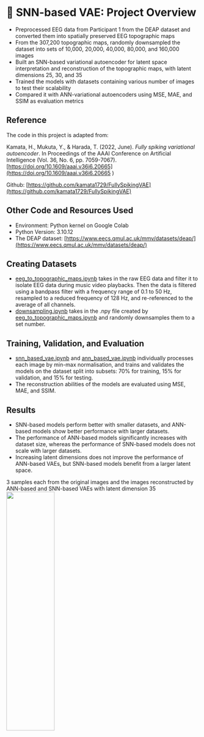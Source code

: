 # :brain: SNN-based VAE: Project Overview
* Preprocessed EEG data from Participant 1 from the DEAP dataset and converted them into spatially preserved EEG topographic maps
* From the 307,200 topographic maps, randomly downsampled the dataset into sets of 10,000, 20,000, 40,000, 80,000, and 160,000 images
* Built an SNN-based variational autoencoder for latent space interpretation and reconstruction of the topographic maps, with latent dimensions 25, 30, and 35
* Trained the models with datasets containing various number of images to test their scalability
* Compared it with ANN-variational autoencoders using MSE, MAE, and SSIM as evaluation metrics

## Reference
The code in this project is adapted from:

Kamata, H., Mukuta, Y., & Harada, T. (2022, June). *Fully spiking variational autoencoder*. In Proceedings of the AAAI Conference on Artificial Intelligence (Vol. 36, No. 6, pp. 7059-7067). [https://doi.org/10.1609/aaai.v36i6.20665](https://doi.org/10.1609/aaai.v36i6.20665 )

Github: [https://github.com/kamata1729/FullySpikingVAE](https://github.com/kamata1729/FullySpikingVAE)

## Other Code and Resources Used
* Environment: Python kernel on Google Colab
* Python Version: 3.10.12
* The DEAP dataset: [https://www.eecs.qmul.ac.uk/mmv/datasets/deap/](https://www.eecs.qmul.ac.uk/mmv/datasets/deap/)

## Creating Datasets
* [eeg_to_topographic_maps.ipynb](https://github.com/ayanoyamamoto0/snn_based_vae/blob/main/eeg_to_topographic_maps.ipynb) takes in the raw EEG data and filter it to isolate EEG data during music video playbacks. Then the data is filtered using a bandpass filter with a frequency range of 0.1 to 50 Hz, resampled to a reduced frequency of 128 Hz, and re-referenced to the average of all channels.
* [downsampling.ipynb](https://github.com/ayanoyamamoto0/snn_based_vae/blob/main/downsampling.ipynb) takes in the .npy file created by [eeg_to_topographic_maps.ipynb](https://github.com/ayanoyamamoto0/snn_based_vae/blob/main/eeg_to_topographic_maps.ipynb) and randomly downsamples them to a set number.

## Training, Validation, and Evaluation
* [snn_based_vae.ipynb](https://github.com/ayanoyamamoto0/snn_based_vae/blob/main/snn_based_vae.ipynb) and [ann_based_vae.ipynb](https://github.com/ayanoyamamoto0/snn_based_vae/blob/main/ann_based_vae.ipynb) individually processes each image by min-max normalisation, and trains and validates the models on the dataset split into subsets: 70% for training, 15% for validation, and 15% for testing.
* The reconstruction abilities of the models are evaluated using MSE, MAE, and SSIM.

## Results
* SNN-based models perform better with smaller datasets, and ANN-based models show better performance with larger datasets.
* The performance of ANN-based models significantly increases with dataset size, whereas the performance of SNN-based models does not scale with larger datasets.
* Increasing latent dimensions does not improve the performance of ANN-based VAEs, but SNN-based models benefit from a larger latent space.

3 samples each from the original images and the images reconstructed by ANN-based and SNN-based VAEs with latent dimension 35
<img src="https://github.com/ayanoyamamoto0/snn_based_vae/blob/main/output_samples.jpg" width=50% height=40%>
